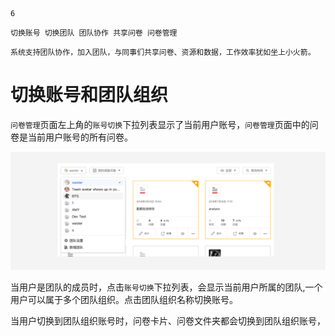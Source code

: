```index
6
```
```tag
切换账号 切换团队 团队协作 共享问卷 问卷管理
```
```summary
系统支持团队协作，加入团队，与同事们共享问卷、资源和数据，工作效率犹如坐上小火箭。
```
# 切换账号和团队组织

`问卷管理`页面左上角的`账号切换`下拉列表显示了当前用户账号，`问卷管理`页面中的问卷是当前用户账号的所有问卷。

<img src='./assets/06team/team.png'>

当用户是团队的成员时，点击`账号切换`下拉列表，会显示当前用户所属的团队,一个用户可以属于多个团队组织。点击团队组织名称切换账号。

当用户切换到团队组织账号时，问卷卡片、问卷文件夹都会切换到团队组织账号，

